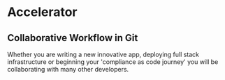 # Accelerator

## Collaborative Workflow in Git

Whether you are writing a new innovative app, deploying full stack infrastructure or beginning your 'compliance as code journey' you will be collaborating with many other developers.
